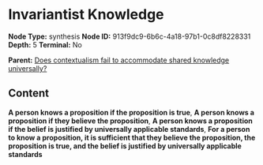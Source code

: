 # Invariantist Knowledge

**Node Type:** synthesis
**Node ID:** 913f9dc9-6b6c-4a18-97b1-0c8df8228331
**Depth:** 5
**Terminal:** No

**Parent:** [Does contextualism fail to accommodate shared knowledge universally?](does-contextualism-fail-to-accommodate-shared-knowledge-universally-antithesis-8dec6e60-ca1d-4f02-8512-057a02f3a5e0.md)

## Content

**A person knows a proposition if the proposition is true**, **A person knows a proposition if they believe the proposition**, **A person knows a proposition if the belief is justified by universally applicable standards**, **For a person to know a proposition, it is sufficient that they believe the proposition, the proposition is true, and the belief is justified by universally applicable standards**
